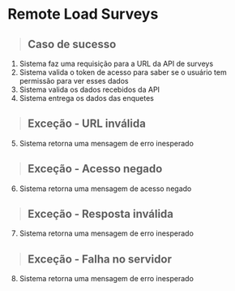 # Remote Load Surveys

> ## Caso de sucesso
1. Sistema faz uma requisição para a URL da API de surveys
2. Sistema valida o token de acesso para saber se o usuário tem permissão para ver esses dados
3. Sistema valida os dados recebidos da API
4. Sistema entrega os dados das enquetes

> ## Exceção - URL inválida
5. Sistema retorna uma mensagem de erro inesperado

> ## Exceção - Acesso negado
6. Sistema retorna uma mensagem de acesso negado

> ## Exceção - Resposta inválida
7. Sistema retorna uma mensagem de erro inesperado

> ## Exceção - Falha no servidor
8. Sistema retorna uma mensagem de erro inesperado
